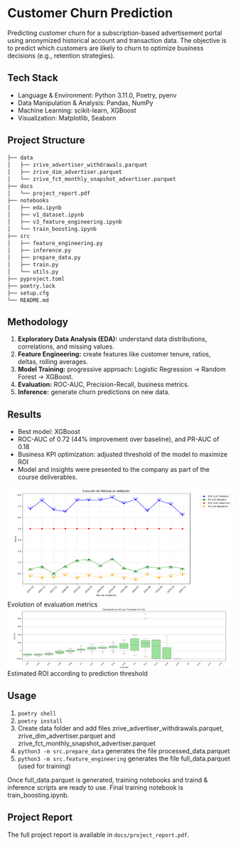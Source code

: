 # Customer Churn Prediction

Predicting customer churn for a subscription-based advertisement portal using anonymized historical account and transaction data. The objective is to predict which customers are likely to churn to optimize business decisions (e.g., retention strategies).

## Tech Stack

- Language & Environment: Python 3.11.0, Poetry, pyenv
- Data Manipulation & Analysis: Pandas, NumPy
- Machine Learning: scikit-learn, XGBoost
- Visualization: Matplotlib, Seaborn

## Project Structure

```text
├── data
│   ├── zrive_advertiser_withdrawals.parquet
│   ├── zrive_dim_advertiser.parquet
│   └── zrive_fct_monthly_snapshot_advertiser.parquet
├── docs
│   └── project_report.pdf
├── notebooks
│   ├── eda.ipynb
│   ├── v1_dataset.ipynb
│   ├── v3_feature_engineering.ipynb
│   └── train_boosting.ipynb
├── src
│   ├── feature_engineering.py
│   ├── inference.py
│   ├── prepare_data.py
│   ├── train.py
│   └── utils.py
├── pyproject.toml
├── poetry.lock
├── setup.cfg
└── README.md

```
## Methodology
1. **Exploratory Data Analysis (EDA):** understand data distributions, correlations, and missing values.  
2. **Feature Engineering:** create features like customer tenure, ratios, deltas, rolling averages.  
3. **Model Training:** progressive approach: Logistic Regression → Random Forest → XGBoost. 
4. **Evaluation:** ROC-AUC, Precision-Recall, business metrics.  
5. **Inference:** generate churn predictions on new data.


## Results
- Best model: XGBoost
- ROC-AUC of 0.72 (44% improvement over baseline), and PR-AUC of 0.18
- Business KPI optimization: adjusted threshold of the model to maximize ROI
- Model and insights were presented to the company as part of the course deliverables.

![evaluation_metrics](docs/images/evaluation_metrics.png)
Evolution of evaluation metrics
![roi](docs/images/roi.png)
Estimated ROI according to prediction threshold


## Usage

1. `poetry shell`
2. `poetry install`
3. Create data folder and add files zrive_advertiser_withdrawals.parquet, zrive_dim_advertiser.parquet and zrive_fct_monthly_snapshot_advertiser.parquet
4. `python3 -m src.prepare_data` generates the file processed_data.parquet
5. `python3 -m src.feature_engineering` generates the file full_data.parquet (used for training)

Once full_data.parquet is generated, training notebooks and traind & inference scripts are ready to use. Final training notebook is train_boosting.ipynb.

## Project Report
The full project report is available in `docs/project_report.pdf`.
